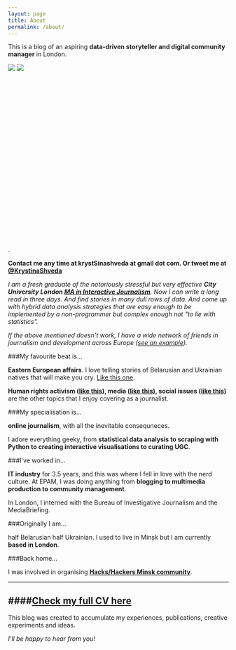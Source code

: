 ```yaml
---
layout: page
title: About
permalink: /about/
---
```

This is a blog of an aspiring **data-driven storyteller and digital community manager** in London. 

<div class="juxtapose" data-startingposition="70" data-showlabels="false" data-showcredits="false" data-animate="true" data-mode="horizontal" style="height: 400px; width: 400px;">
<img src="https://dl.dropboxusercontent.com/u/80627489/Resume.jpg" data-label="Apr. 2005" data-credit="">
<img src="https://dl.dropboxusercontent.com/u/80627489/krystinashveda.com/hurma.jpg" data-label="Nov. 2013" data-credit="">
</div>
<link rel="stylesheet" href="//s3.amazonaws.com/cdn.knightlab.com/libs/juxtapose/latest/css/juxtapose.css">
<script type="text/javascript" src="//s3.amazonaws.com/cdn.knightlab.com/libs/juxtapose/latest/js/juxtapose.js"></script>

.

**Contact me any time at krystSinashveda at gmail dot com. Or tweet me at [@KrystinaShveda](https://twitter.com/KrystinaShveda)**

_I am a fresh graduate of the notoriously stressful but very effective **City University London [MA in Interactive Journalism](http://www.interhacktives.com)**. Now I can write a long read in three days. And find stories in many dull rows of data. And come up with hybrid data analysis strategies that are easy enough to be implemented by a non-programmer but complex enough not "to lie with statistics"._

_If the above mentioned doesn't work, I have a wide network of friends in journalism and development across Europe ([see an example](http://bit.ly/1DhWh4S))._

###My favourite beat is...

 **Eastern European affairs**. I love telling stories of Belarusian and Ukrainian natives that will make you cry. [Like this one](http://bit.ly/Anna-Maidan).

 **Human rights activism ([like this](http://bit.ly/antifademo)), media ([like this](http://bit.ly/Buzzsocial)), social issues ([like this](http://bit.ly/nymbisfailed))** are the other topics that I enjoy covering as a journalist.

###My specialisation is...

 **online journalism**, with all the inevitable consequneces. 

 I adore everything geeky, from **statistical data analysis to scraping with Python to creating interactive visualisations to curating UGC**.

###I've worked in...

 **IT industry** for 3.5 years, and this was where I fell in love with the nerd culture. At EPAM, I was doing anything from **blogging to multimedia production to community management**.

 In London, I interned with the Bureau of Investigative Journalism and the MediaBriefing.

###Originally I am...

half Belarusian half Ukrainian. I used to live in Minsk but I am currently **based in London**.

###Back home...

 I was involved in organising [**Hacks/Hackers Minsk community**](https://www.facebook.com/groups/hackshackersminsk/).

-------------------------

####[Check my full CV here](http://krystinashveda.com/new-cv/) 
------------------------- 

This blog was created to accumulate my experiences, publications, creative experiments and ideas.

_I'll be happy to hear from you!_
